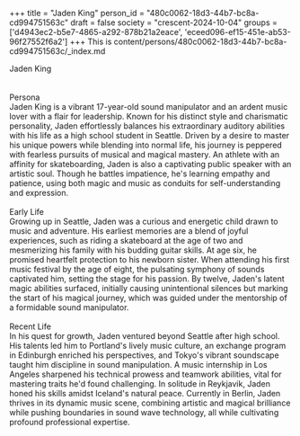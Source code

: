 +++
title = "Jaden King"
person_id = "480c0062-18d3-44b7-bc8a-cd994751563c"
draft = false
society = "crescent-2024-10-04"
groups = ['d4943ec2-b5e7-4865-a292-878b21a2eace', 'eceed096-ef15-451e-ab53-96f27552f6a2']
+++
This is content/persons/480c0062-18d3-44b7-bc8a-cd994751563c/_index.md

<div class="h1_1_right">Jaden King</div><br>
<br>
<div class="h2">Persona</div><div class="plain">Jaden King is a vibrant 17-year-old sound manipulator and an ardent music lover with a flair for leadership. Known for his distinct style and charismatic personality, Jaden effortlessly balances his extraordinary auditory abilities with his life as a high school student in Seattle. Driven by a desire to master his unique powers while blending into normal life, his journey is peppered with fearless pursuits of musical and magical mastery. An athlete with an affinity for skateboarding, Jaden is also a captivating public speaker with an artistic soul. Though he battles impatience, he's learning empathy and patience, using both magic and music as conduits for self-understanding and expression.</div><br>
<div class="h2">Early Life</div><div class="plain">Growing up in Seattle, Jaden was a curious and energetic child drawn to music and adventure. His earliest memories are a blend of joyful experiences, such as riding a skateboard at the age of two and mesmerizing his family with his budding guitar skills. At age six, he promised heartfelt protection to his newborn sister. When attending his first music festival by the age of eight, the pulsating symphony of sounds captivated him, setting the stage for his passion. By twelve, Jaden's latent magic abilities surfaced, initially causing unintentional silences but marking the start of his magical journey, which was guided under the mentorship of a formidable sound manipulator.</div><br>
<div class="h2">Recent Life</div><div class="plain">In his quest for growth, Jaden ventured beyond Seattle after high school. His talents led him to Portland's lively music culture, an exchange program in Edinburgh enriched his perspectives, and Tokyo's vibrant soundscape taught him discipline in sound manipulation. A music internship in Los Angeles sharpened his technical prowess and teamwork abilities, vital for mastering traits he'd found challenging. In solitude in Reykjavik, Jaden honed his skills amidst Iceland's natural peace. Currently in Berlin, Jaden thrives in its dynamic music scene, combining artistic and magical brilliance while pushing boundaries in sound wave technology, all while cultivating profound professional expertise.</div><br>
